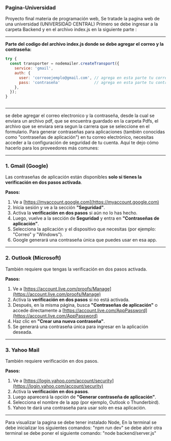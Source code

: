 ### **Pagina-Universidad**
Proyecto final materia de programación web, Se tratade la pagina web de una universidad (UNIVERSIDAD CENTRAL)
Primero se debe ingresar a la carpeta Backend y en el archivo index.js en la siguiente parte :

---
**Parte del codigo del archivo index.js donde se debe agregar el correo y la contraseña:**


```javascript
try {
  const transporter = nodemailer.createTransport({
    service: 'gmail',
    auth: {
      user: 'correoejemplo@gmail.com', // agrega en esta parte tu correo
      pass: 'contraseña'               // agrega en esta parte tu contraseña generada
    },
  });
}



```
---
se debe agregar el correo electronico y la contraseña, desde la cual se enviara un archivo pdf, que se encuentra guardado en la carpeta Pdfs, el archivo que se enviara sera segun la carrera que se seleccione en el formulario.
Para generar contraseñas para aplicaciones (también conocidas como "contraseñas de aplicación") en tu correo electrónico, necesitas acceder a la configuración de seguridad de tu cuenta. Aquí te dejo cómo hacerlo para los proveedores más comunes:

---

### **1. Gmail (Google)**

Las contraseñas de aplicación están disponibles **solo si tienes la verificación en dos pasos activada**.

**Pasos:**

1. Ve a [https://myaccount.google.com](https://myaccount.google.com)
2. Inicia sesión y ve a la sección **"Seguridad"**.
3. Activa la **verificación en dos pasos** si aún no lo has hecho.
4. Luego, vuelve a la sección de **Seguridad** y entra en **"Contraseñas de aplicación"**.
5. Selecciona la aplicación y el dispositivo que necesitas (por ejemplo: "Correo" y "Windows").
6. Google generará una contraseña única que puedes usar en esa app.

---

### **2. Outlook (Microsoft)**

También requiere que tengas la verificación en dos pasos activada.

**Pasos:**

1. Ve a [https://account.live.com/proofs/Manage](https://account.live.com/proofs/Manage)
2. Activa la **verificación en dos pasos** si no está activada.
3. Después, en la misma página, busca **"Contraseñas de aplicación"** o accede directamente a [https://account.live.com/AppPassword](https://account.live.com/AppPassword)
4. Haz clic en **"Crear una nueva contraseña"**.
5. Se generará una contraseña única para ingresar en la aplicación deseada.

---

### **3. Yahoo Mail**

También requiere verificación en dos pasos.

**Pasos:**

1. Ve a [https://login.yahoo.com/account/security](https://login.yahoo.com/account/security)
2. Activa la **verificación en dos pasos**.
3. Luego aparecerá la opción de **"Generar contraseña de aplicación"**.
4. Selecciona el nombre de la app (por ejemplo, Outlook o Thunderbird).
5. Yahoo te dará una contraseña para usar solo en esa aplicación.

---

Para visualizar la pagina se debe tener instalado Node, 
En la terminal se debe inicializar los siguientes comandos:
"npm run dev"
se debe abrir otra terminal se debe poner el siguiente comando:
"node backend/server.js"
